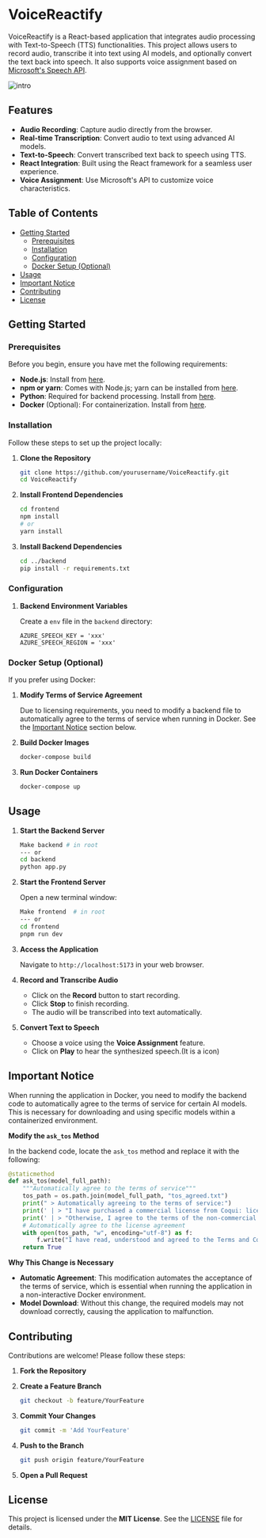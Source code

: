 # VoiceReactify

VoiceReactify is a React-based application that integrates audio processing with Text-to-Speech (TTS) functionalities. This project allows users to record audio, transcribe it into text using AI models, and optionally convert the text back into speech. It also supports voice assignment based on [Microsoft's Speech API](https://speech.microsoft.com/portal).

![intro](https://github.com/user-attachments/assets/56794705-edda-49c0-a318-9c1a39e5db9c)

## Features

- **Audio Recording**: Capture audio directly from the browser.
- **Real-time Transcription**: Convert audio to text using advanced AI models.
- **Text-to-Speech**: Convert transcribed text back to speech using TTS.
- **React Integration**: Built using the React framework for a seamless user experience.
- **Voice Assignment**: Use Microsoft's API to customize voice characteristics.

## Table of Contents

- [Getting Started](#getting-started)
  - [Prerequisites](#prerequisites)
  - [Installation](#installation)
  - [Configuration](#configuration)
  - [Docker Setup (Optional)](#docker-setup-optional)
- [Usage](#usage)
- [Important Notice](#important-notice)
- [Contributing](#contributing)
- [License](#license)

## Getting Started

### Prerequisites

Before you begin, ensure you have met the following requirements:

- **Node.js**: Install from [here](https://nodejs.org/en/download/).
- **npm or yarn**: Comes with Node.js; yarn can be installed from [here](https://classic.yarnpkg.com/en/docs/install).
- **Python**: Required for backend processing. Install from [here](https://www.python.org/downloads/).
- **Docker** (Optional): For containerization. Install from [here](https://docs.docker.com/get-docker/).

### Installation

Follow these steps to set up the project locally:

1. **Clone the Repository**

   ```bash
   git clone https://github.com/yourusername/VoiceReactify.git
   cd VoiceReactify
   ```

2. **Install Frontend Dependencies**

   ```bash
   cd frontend
   npm install
   # or
   yarn install
   ```

3. **Install Backend Dependencies**

   ```bash
   cd ../backend
   pip install -r requirements.txt
   ```

### Configuration

1. **Backend Environment Variables**

   Create a `env` file in the `backend` directory:

   ```.env.local
   AZURE_SPEECH_KEY = 'xxx'  
   AZURE_SPEECH_REGION = 'xxx'   
   ```

### Docker Setup (Optional)

If you prefer using Docker:

1. **Modify Terms of Service Agreement**

   Due to licensing requirements, you need to modify a backend file to automatically agree to the terms of service when running in Docker. See the [Important Notice](#important-notice) section below.

2. **Build Docker Images**

   ```bash
   docker-compose build
   ```

3. **Run Docker Containers**

   ```bash
   docker-compose up
   ```

## Usage



1. **Start the Backend Server**

   ```bash
   Make backend # in root
   --- or
   cd backend
   python app.py
   ```

2. **Start the Frontend Server**

   Open a new terminal window:

   ```bash
   Make frontend  # in root
   --- or
   cd frontend
   pnpm run dev
   ```

3. **Access the Application**

   Navigate to `http://localhost:5173` in your web browser.

4. **Record and Transcribe Audio**

   - Click on the **Record** button to start recording.
   - Click **Stop** to finish recording.
   - The audio will be transcribed into text automatically.

5. **Convert Text to Speech**

   - Choose a voice using the **Voice Assignment** feature.
   - Click on **Play** to hear the synthesized speech.(It is a icon)

## Important Notice

When running the application in Docker, you need to modify the backend code to automatically agree to the terms of service for certain AI models. This is necessary for downloading and using specific models within a containerized environment.

**Modify the `ask_tos` Method**

In the backend code, locate the `ask_tos` method and replace it with the following:

```python
@staticmethod
def ask_tos(model_full_path):
    """Automatically agree to the terms of service"""
    tos_path = os.path.join(model_full_path, "tos_agreed.txt")
    print(" > Automatically agreeing to the terms of service:")
    print(' | > "I have purchased a commercial license from Coqui: licensing@coqui.ai"')
    print(' | > "Otherwise, I agree to the terms of the non-commercial CPML: https://coqui.ai/cpml"')
    # Automatically agree to the license agreement
    with open(tos_path, "w", encoding="utf-8") as f:
        f.write("I have read, understood and agreed to the Terms and Conditions.")
    return True
```

**Why This Change is Necessary**

- **Automatic Agreement**: This modification automates the acceptance of the terms of service, which is essential when running the application in a non-interactive Docker environment.
- **Model Download**: Without this change, the required models may not download correctly, causing the application to malfunction.

## Contributing

Contributions are welcome! Please follow these steps:

1. **Fork the Repository**
2. **Create a Feature Branch**

   ```bash
   git checkout -b feature/YourFeature
   ```

3. **Commit Your Changes**

   ```bash
   git commit -m 'Add YourFeature'
   ```

4. **Push to the Branch**

   ```bash
   git push origin feature/YourFeature
   ```

5. **Open a Pull Request**

## License

This project is licensed under the **MIT License**. See the [LICENSE](LICENSE) file for details.
